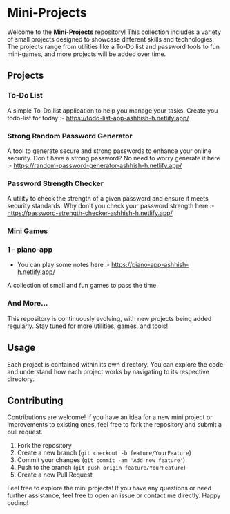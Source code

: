# Mini-Projects

Welcome to the **Mini-Projects** repository! This collection includes a variety of small projects designed to showcase different skills and technologies. The projects range from utilities like a To-Do list and password tools to fun mini-games, and more projects will be added over time.

## Projects

### To-Do List

A simple To-Do list application to help you manage your tasks.
Create you todo-list for today :- https://todo-list-app-ashhish-h.netlify.app/

### Strong Random Password Generator

A tool to generate secure and strong passwords to enhance your online security.
Don't have a strong password? No need to worry generate it here :- https://random-password-generator-ashhish-h.netlify.app/

### Password Strength Checker

A utility to check the strength of a given password and ensure it meets security standards.
Why don't you check your password strength here :- https://password-strength-checker-ashhish-h.netlify.app/

### Mini Games

### 1 - piano-app
- You can play some notes here :- https://piano-app-ashhish-h.netlify.app/

A collection of small and fun games to pass the time.

### And More...

This repository is continuously evolving, with new projects being added regularly. Stay tuned for more utilities, games, and tools!

## Usage

Each project is contained within its own directory. You can explore the code and understand how each project works by navigating to its respective directory.

## Contributing

Contributions are welcome! If you have an idea for a new mini project or improvements to existing ones, feel free to fork the repository and submit a pull request.

1. Fork the repository
2. Create a new branch (`git checkout -b feature/YourFeature`)
3. Commit your changes (`git commit -am 'Add new feature'`)
4. Push to the branch (`git push origin feature/YourFeature`)
5. Create a new Pull Request


Feel free to explore the mini projects! If you have any questions or need further assistance, feel free to open an issue or contact me directly. Happy coding!
